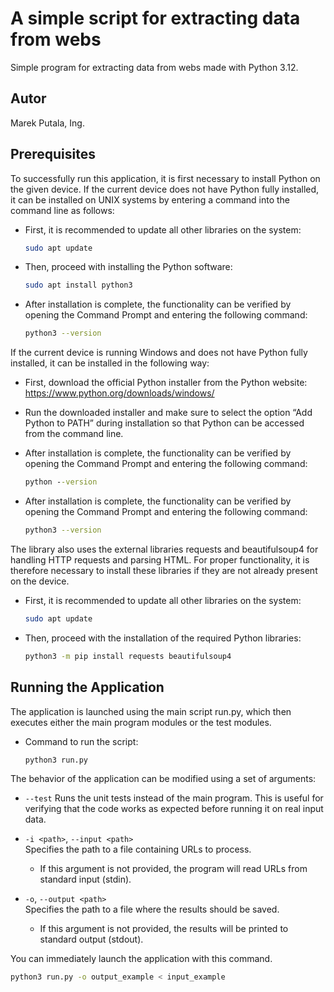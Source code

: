 # A simple script for extracting data from webs

Simple program for extracting data from webs made with Python 3.12.

## Autor

Marek Putala, Ing.

## Prerequisites

To successfully run this application, it is first necessary to install Python on the given device. If the current device does not have Python fully installed, it can be installed on UNIX systems by entering a command into the command line as follows:
* First, it is recommended to update all other libraries on the system:
  ```sh
  sudo apt update

* Then, proceed with installing the Python software:
  ```sh
  sudo apt install python3

* After installation is complete, the functionality can be verified by opening the Command Prompt and entering the following command:
  ```sh
  python3 --version

If the current device is running Windows and does not have Python fully installed, it can be installed in the following way:

* First, download the official Python installer from the Python website:
https://www.python.org/downloads/windows/

* Run the downloaded installer and make sure to select the option “Add Python to PATH” during installation so that Python can be accessed from the command line.

* After installation is complete, the functionality can be verified by opening the Command Prompt and entering the following command:
    ```bat
    python --version

* After installation is complete, the functionality can be verified by opening the Command Prompt and entering the following command:
  ```sh
  python3 --version

The library also uses the external libraries requests and beautifulsoup4 for handling HTTP requests and parsing HTML. For proper functionality, it is therefore necessary to install these libraries if they are not already present on the device.

* First, it is recommended to update all other libraries on the system:
  ```sh
  sudo apt update

* Then, proceed with the installation of the required Python libraries:
  ```sh
  python3 -m pip install requests beautifulsoup4

## Running the Application

The application is launched using the main script run.py, which then executes either the main program modules or the test modules.

* Command to run the script:
  ```sh
  python3 run.py

The behavior of the application can be modified using a set of arguments:

- `--test`
  Runs the unit tests instead of the main program. This is useful for verifying that the code works as expected before running it on real input data.
- `-i <path>`, `--input <path>`  
  Specifies the path to a file containing URLs to process.
  * If this argument is not provided, the program will read URLs from standard input (stdin).
- `-o`, `--output <path>`  
  Specifies the path to a file where the results should be saved.

  * If this argument is not provided, the results will be printed to standard output (stdout).

You can immediately launch the application with this command.

  ```sh
  python3 run.py -o output_example < input_example
